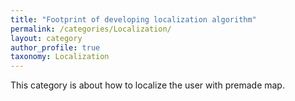 ```yaml
---
title: "Footprint of developing localization algorithm"
permalink: /categories/Localization/
layout: category
author_profile: true
taxonomy: Localization
---
```


This category is about how to localize the user with premade map.